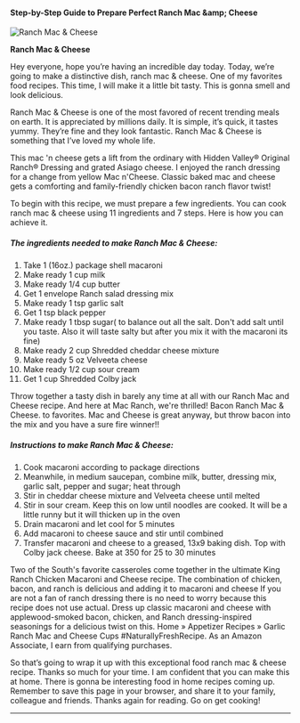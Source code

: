            

#### Step-by-Step Guide to Prepare Perfect Ranch Mac &amp;amp; Cheese

![Ranch Mac &amp; Cheese](https://img-global.cpcdn.com/recipes/5214395470708736/751x532cq70/ranch-mac-cheese-recipe-main-photo.jpg)

**Ranch Mac &amp; Cheese**

Hey everyone, hope you’re having an incredible day today. Today, we’re going to make a distinctive dish, ranch mac & cheese. One of my favorites food recipes. This time, I will make it a little bit tasty. This is gonna smell and look delicious.

Ranch Mac & Cheese is one of the most favored of recent trending meals on earth. It is appreciated by millions daily. It is simple, it’s quick, it tastes yummy. They’re fine and they look fantastic. Ranch Mac & Cheese is something that I’ve loved my whole life.

This mac 'n cheese gets a lift from the ordinary with Hidden Valley® Original Ranch® Dressing and grated Asiago cheese. I enjoyed the ranch dressing for a change from yellow Mac n'Cheese. Classic baked mac and cheese gets a comforting and family-friendly chicken bacon ranch flavor twist!

To begin with this recipe, we must prepare a few ingredients. You can cook ranch mac & cheese using 11 ingredients and 7 steps. Here is how you can achieve it.

##### The ingredients needed to make Ranch Mac & Cheese:

1.  Take 1 (16oz.) package shell macaroni
2.  Make ready 1 cup milk
3.  Make ready 1/4 cup butter
4.  Get 1 envelope Ranch salad dressing mix
5.  Make ready 1 tsp garlic salt
6.  Get 1 tsp black pepper
7.  Make ready 1 tbsp sugar( to balance out all the salt. Don't add salt until you taste. Also it will taste salty but after you mix it with the macaroni its fine)
8.  Make ready 2 cup Shredded cheddar cheese mixture
9.  Make ready 5 oz Velveeta cheese
10.  Make ready 1/2 cup sour cream
11.  Get 1 cup Shredded Colby jack

Throw together a tasty dish in barely any time at all with our Ranch Mac and Cheese recipe. And here at Mac Ranch, we're thrilled! Bacon Ranch Mac & Cheese. to favorites. Mac and Cheese is great anyway, but throw bacon into the mix and you have a sure fire winner!!

##### Instructions to make Ranch Mac & Cheese:

1.  Cook macaroni according to package directions
2.  Meanwhile, in medium saucepan, combine milk, butter, dressing mix, garlic salt, pepper and sugar; heat through
3.  Stir in cheddar cheese mixture and Velveeta cheese until melted
4.  Stir in sour cream. Keep this on low until noodles are cooked. It will be a little runny but it will thicken up in the oven
5.  Drain macaroni and let cool for 5 minutes
6.  Add macaroni to cheese sauce and stir until combined
7.  Transfer macaroni and cheese to a greased, 13x9 baking dish. Top with Colby jack cheese. Bake at 350 for 25 to 30 minutes

Two of the South's favorite casseroles come together in the ultimate King Ranch Chicken Macaroni and Cheese recipe. The combination of chicken, bacon, and ranch is delicious and adding it to macaroni and cheese If you are not a fan of ranch dressing there is no need to worry because this recipe does not use actual. Dress up classic macaroni and cheese with applewood-smoked bacon, chicken, and Ranch dressing-inspired seasonings for a delicious twist on this. Home » Appetizer Recipes » Garlic Ranch Mac and Cheese Cups #NaturallyFreshRecipe. As an Amazon Associate, I earn from qualifying purchases.

So that’s going to wrap it up with this exceptional food ranch mac & cheese recipe. Thanks so much for your time. I am confident that you can make this at home. There is gonna be interesting food in home recipes coming up. Remember to save this page in your browser, and share it to your family, colleague and friends. Thanks again for reading. Go on get cooking!

* * *